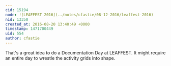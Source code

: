 ```yaml
---
cid: 15194
node: ![LEAFFEST 2016](../notes/cfastie/08-12-2016/leaffest-2016)
nid: 13350
created_at: 2016-08-20 13:40:49 +0000
timestamp: 1471700449
uid: 554
author: cfastie
---
```


That's a great idea to do a Documentation Day at LEAFFEST. It might require an entire day to wrestle the activity grids into shape.